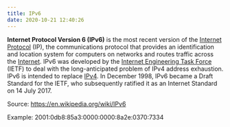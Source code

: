 ```yaml
---
title: IPv6
date: 2020-10-21 12:40:26
---
```


**Internet Protocol Version 6 (IPv6)** is the most recent version of the 
[Internet Protocol](20201010175903-internet-protocol.md) (IP), the
communications protocol that provides an identification and location system for
computers on networks and routes traffic across the
[Internet](20210615063848-internet.md). IPv6 was developed by the
[Internet Engineering Task Force](20201028170615-ietf.md) (IETF) to deal
with the long-anticipated problem of IPv4 address exhaustion. IPv6 is intended
to replace [IPv4](20201021124014-ipv4.md). In December 1998, IPv6 became
a Draft Standard for the IETF, who subsequently ratified it as an Internet
Standard on 14 July 2017.

Source: https://en.wikipedia.org/wiki/IPv6

Example: 2001:0db8:85a3:0000:0000:8a2e:0370:7334
